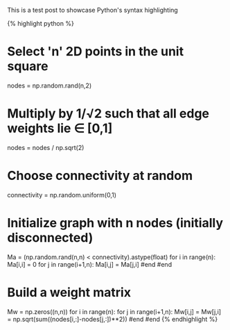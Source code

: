 
This is a test post to showcase Python's syntax highlighting

{% highlight python %}
# Select 'n' 2D points in the unit square
nodes = np.random.rand(n,2)
# Multiply by 1/√2 such that all edge weights lie ∈ [0,1]
nodes = nodes / np.sqrt(2)

# Choose connectivity at random
connectivity = np.random.uniform(0,1)

# Initialize graph with n nodes (initially disconnected)
Ma = (np.random.rand(n,n) < connectivity).astype(float)
for i in range(n):
    Ma[i,i] = 0
    for j in range(i+1,n):
        Ma[i,j] = Ma[j,i]
    #end
#end
# Build a weight matrix
Mw = np.zeros((n,n))
for i in range(n):
    for j in range(i+1,n):
        Mw[i,j] = Mw[j,i] = np.sqrt(sum((nodes[i,:]-nodes[j,:])**2))
    #end
#end
{% endhighlight %}